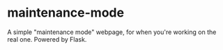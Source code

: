 # maintenance-mode
A simple "maintenance mode" webpage, for when you're working on the real one. Powered by Flask.
